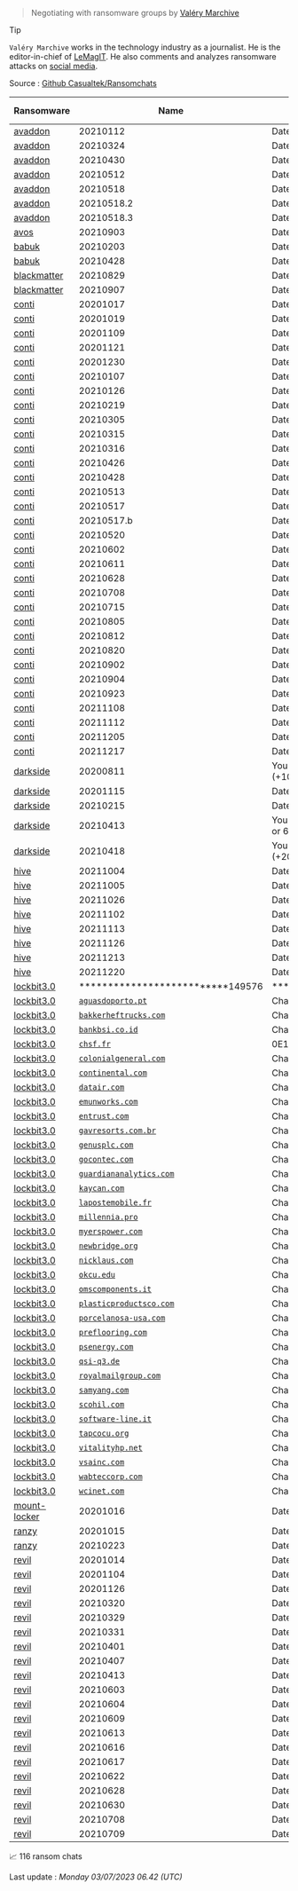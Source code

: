 
> Negotiating with ransomware groups by [Valéry Marchive](https://twitter.com/ValeryMarchive)

> [!TIP]
> `Valéry Marchive` works in the technology industry as a journalist. He is the editor-in-chief of [LeMagIT](https://www.lemagit.fr). He also comments and analyzes ransomware attacks on [social media](https://twitter.com/valerymarchive?lang=en).
> 
Source : [Github Casualtek/Ransomchats](https://github.com/Casualtek/Ransomchats/)
 
   
 
| Ransomware | Name | Desc. | # Msg | Chat | 
|---|---|---|---|---|
| [avaddon](profiles.md?id=avaddon)  | 20210112  | Date: 2021-01-12 | 25 | <a href="https://chat.ransomware.live/chat/avaddon/20210112.html" target=_blank> 💬 </a> | 
| [avaddon](profiles.md?id=avaddon)  | 20210324  | Date: 2021-03-24 | 73 | <a href="https://chat.ransomware.live/chat/avaddon/20210324.html" target=_blank> 💬 </a> | 
| [avaddon](profiles.md?id=avaddon)  | 20210430  | Date: 2021-04-30 | 103 | <a href="https://chat.ransomware.live/chat/avaddon/20210430.html" target=_blank> 💬 </a> | 
| [avaddon](profiles.md?id=avaddon)  | 20210512  | Date: 2021-05-12 | 35 | <a href="https://chat.ransomware.live/chat/avaddon/20210512.html" target=_blank> 💬 </a> | 
| [avaddon](profiles.md?id=avaddon)  | 20210518  | Date: 2021-05-18 | 17 | <a href="https://chat.ransomware.live/chat/avaddon/20210518.html" target=_blank> 💬 </a> | 
| [avaddon](profiles.md?id=avaddon)  | 20210518.2  | Date: 2021-05-18 | 24 | <a href="https://chat.ransomware.live/chat/avaddon/20210518_2.html" target=_blank> 💬 </a> | 
| [avaddon](profiles.md?id=avaddon)  | 20210518.3  | Date: 2021-05-18 | 103 | <a href="https://chat.ransomware.live/chat/avaddon/20210518_3.html" target=_blank> 💬 </a> | 
| [avos](profiles.md?id=avos)  | 20210903  | Date: 2021-09-03 | 86 | <a href="https://chat.ransomware.live/chat/avos/20210903.html" target=_blank> 💬 </a> | 
| [babuk](profiles.md?id=babuk)  | 20210203  | Date: 2021-02-03 | 106 | <a href="https://chat.ransomware.live/chat/babuk/20210203.html" target=_blank> 💬 </a> | 
| [babuk](profiles.md?id=babuk)  | 20210428  | Date: 2021-04-28 | 44 | <a href="https://chat.ransomware.live/chat/babuk/20210428.html" target=_blank> 💬 </a> | 
| [blackmatter](profiles.md?id=blackmatter)  | 20210829  | Date: 2021-08-29 | 44 | <a href="https://chat.ransomware.live/chat/blackmatter/20210829.html" target=_blank> 💬 </a> | 
| [blackmatter](profiles.md?id=blackmatter)  | 20210907  | Date: 2021-09-07 | 77 | <a href="https://chat.ransomware.live/chat/blackmatter/20210907.html" target=_blank> 💬 </a> | 
| [conti](profiles.md?id=conti)  | 20201017  | Date: 2020-10-17 | 78 | <a href="https://chat.ransomware.live/chat/conti/20201017.html" target=_blank> 💬 </a> | 
| [conti](profiles.md?id=conti)  | 20201019  | Date: 2020-10-19 | 9 | <a href="https://chat.ransomware.live/chat/conti/20201019.html" target=_blank> 💬 </a> | 
| [conti](profiles.md?id=conti)  | 20201109  | Date: 2020-11-09 | 255 | <a href="https://chat.ransomware.live/chat/conti/20201109.html" target=_blank> 💬 </a> | 
| [conti](profiles.md?id=conti)  | 20201121  | Date: 2020-11-21 | 6 | <a href="https://chat.ransomware.live/chat/conti/20201121.html" target=_blank> 💬 </a> | 
| [conti](profiles.md?id=conti)  | 20201230  | Date: 2020-12-30 | 146 | <a href="https://chat.ransomware.live/chat/conti/20201230.html" target=_blank> 💬 </a> | 
| [conti](profiles.md?id=conti)  | 20210107  | Date: 2021-01-07 | 139 | <a href="https://chat.ransomware.live/chat/conti/20210107.html" target=_blank> 💬 </a> | 
| [conti](profiles.md?id=conti)  | 20210126  | Date: 2021-01-26 | 9 | <a href="https://chat.ransomware.live/chat/conti/20210126.html" target=_blank> 💬 </a> | 
| [conti](profiles.md?id=conti)  | 20210219  | Date: 2021-02-19 | 12 | <a href="https://chat.ransomware.live/chat/conti/20210219.html" target=_blank> 💬 </a> | 
| [conti](profiles.md?id=conti)  | 20210305  | Date: 2021-03-05 | 45 | <a href="https://chat.ransomware.live/chat/conti/20210305.html" target=_blank> 💬 </a> | 
| [conti](profiles.md?id=conti)  | 20210315  | Date: 2021-03-15 | 49 | <a href="https://chat.ransomware.live/chat/conti/20210315.html" target=_blank> 💬 </a> | 
| [conti](profiles.md?id=conti)  | 20210316  | Date: 2021-03-16 | 63 | <a href="https://chat.ransomware.live/chat/conti/20210316.html" target=_blank> 💬 </a> | 
| [conti](profiles.md?id=conti)  | 20210426  | Date: 2021-04-26 | 12 | <a href="https://chat.ransomware.live/chat/conti/20210426.html" target=_blank> 💬 </a> | 
| [conti](profiles.md?id=conti)  | 20210428  | Date: 2021-04-28 | 13 | <a href="https://chat.ransomware.live/chat/conti/20210428.html" target=_blank> 💬 </a> | 
| [conti](profiles.md?id=conti)  | 20210513  | Date: 2021-05-13 | 78 | <a href="https://chat.ransomware.live/chat/conti/20210513.html" target=_blank> 💬 </a> | 
| [conti](profiles.md?id=conti)  | 20210517  | Date: 2021-05-17 | 56 | <a href="https://chat.ransomware.live/chat/conti/20210517.html" target=_blank> 💬 </a> | 
| [conti](profiles.md?id=conti)  | 20210517.b  | Date: 2021-05-17 | 69 | <a href="https://chat.ransomware.live/chat/conti/20210517_b.html" target=_blank> 💬 </a> | 
| [conti](profiles.md?id=conti)  | 20210520  | Date: 2021-05-20 | 101 | <a href="https://chat.ransomware.live/chat/conti/20210520.html" target=_blank> 💬 </a> | 
| [conti](profiles.md?id=conti)  | 20210602  | Date: 2021-06-02 | 81 | <a href="https://chat.ransomware.live/chat/conti/20210602.html" target=_blank> 💬 </a> | 
| [conti](profiles.md?id=conti)  | 20210611  | Date: 2021-06-11 | 48 | <a href="https://chat.ransomware.live/chat/conti/20210611.html" target=_blank> 💬 </a> | 
| [conti](profiles.md?id=conti)  | 20210628  | Date: 2021-06-28 | 34 | <a href="https://chat.ransomware.live/chat/conti/20210628.html" target=_blank> 💬 </a> | 
| [conti](profiles.md?id=conti)  | 20210708  | Date: 2021-07-08 | 25 | <a href="https://chat.ransomware.live/chat/conti/20210708.html" target=_blank> 💬 </a> | 
| [conti](profiles.md?id=conti)  | 20210715  | Date: 2021-07-15 | 10 | <a href="https://chat.ransomware.live/chat/conti/20210715.html" target=_blank> 💬 </a> | 
| [conti](profiles.md?id=conti)  | 20210805  | Date: 2021-08-05 | 47 | <a href="https://chat.ransomware.live/chat/conti/20210805.html" target=_blank> 💬 </a> | 
| [conti](profiles.md?id=conti)  | 20210812  | Date: 2021-08-12 | 46 | <a href="https://chat.ransomware.live/chat/conti/20210812.html" target=_blank> 💬 </a> | 
| [conti](profiles.md?id=conti)  | 20210820  | Date: 2021-08-20 | 50 | <a href="https://chat.ransomware.live/chat/conti/20210820.html" target=_blank> 💬 </a> | 
| [conti](profiles.md?id=conti)  | 20210902  | Date: 2021-09-02 | 43 | <a href="https://chat.ransomware.live/chat/conti/20210902.html" target=_blank> 💬 </a> | 
| [conti](profiles.md?id=conti)  | 20210904  | Date: 2021-09-04 | 17 | <a href="https://chat.ransomware.live/chat/conti/20210904.html" target=_blank> 💬 </a> | 
| [conti](profiles.md?id=conti)  | 20210923  | Date: 2021-09-23 | 14 | <a href="https://chat.ransomware.live/chat/conti/20210923.html" target=_blank> 💬 </a> | 
| [conti](profiles.md?id=conti)  | 20211108  | Date: 2021-11-08 | 32 | <a href="https://chat.ransomware.live/chat/conti/20211108.html" target=_blank> 💬 </a> | 
| [conti](profiles.md?id=conti)  | 20211112  | Date: 2021-11-12 | 32 | <a href="https://chat.ransomware.live/chat/conti/20211112.html" target=_blank> 💬 </a> | 
| [conti](profiles.md?id=conti)  | 20211205  | Date: 2021-12-05 | 63 | <a href="https://chat.ransomware.live/chat/conti/20211205.html" target=_blank> 💬 </a> | 
| [conti](profiles.md?id=conti)  | 20211217  | Date: 2021-12-17 | 27 | <a href="https://chat.ransomware.live/chat/conti/20211217.html" target=_blank> 💬 </a> | 
| [darkside](profiles.md?id=darkside)  | 20200811  | You need pay  $ 2,000,000 190.363 BTC (+10%) or 22537.751 XMR | 85 | <a href="https://chat.ransomware.live/chat/darkside/20200811.html" target=_blank> 💬 </a> | 
| [darkside](profiles.md?id=darkside)  | 20201115  | Date: 2020-11-15 | 243 | <a href="https://chat.ransomware.live/chat/darkside/20201115.html" target=_blank> 💬 </a> | 
| [darkside](profiles.md?id=darkside)  | 20210215  | Date: 2021-02-15 | 24 | <a href="https://chat.ransomware.live/chat/darkside/20210215.html" target=_blank> 💬 </a> | 
| [darkside](profiles.md?id=darkside)  | 20210413  | You must pay  $ 250000 5.51 BTC (+20%) or 603.89 XMR | 63 | <a href="https://chat.ransomware.live/chat/darkside/20210413.html" target=_blank> 💬 </a> | 
| [darkside](profiles.md?id=darkside)  | 20210418  | You must pay  $ 10000000 220.02 BTC (+20%) or 23879.46 XMR | 10 | <a href="https://chat.ransomware.live/chat/darkside/20210418.html" target=_blank> 💬 </a> | 
| [hive](profiles.md?id=hive)  | 20211004  | Date: 2021-10-04 | 70 | <a href="https://chat.ransomware.live/chat/hive/20211004.html" target=_blank> 💬 </a> | 
| [hive](profiles.md?id=hive)  | 20211005  | Date: 2021-10-05 | 19 | <a href="https://chat.ransomware.live/chat/hive/20211005.html" target=_blank> 💬 </a> | 
| [hive](profiles.md?id=hive)  | 20211026  | Date: 2021-10-26 | 46 | <a href="https://chat.ransomware.live/chat/hive/20211026.html" target=_blank> 💬 </a> | 
| [hive](profiles.md?id=hive)  | 20211102  | Date: 2021-11-02 | 58 | <a href="https://chat.ransomware.live/chat/hive/20211102.html" target=_blank> 💬 </a> | 
| [hive](profiles.md?id=hive)  | 20211113  | Date: 2021-11-13 | 136 | <a href="https://chat.ransomware.live/chat/hive/20211113.html" target=_blank> 💬 </a> | 
| [hive](profiles.md?id=hive)  | 20211126  | Date: 2021-11-26 | 4 | <a href="https://chat.ransomware.live/chat/hive/20211126.html" target=_blank> 💬 </a> | 
| [hive](profiles.md?id=hive)  | 20211213  | Date: 2021-12-13 | 15 | <a href="https://chat.ransomware.live/chat/hive/20211213.html" target=_blank> 💬 </a> | 
| [hive](profiles.md?id=hive)  | 20211220  | Date: 2021-12-20 | 24 | <a href="https://chat.ransomware.live/chat/hive/20211220.html" target=_blank> 💬 </a> | 
| [lockbit3.0](profiles.md?id=lockbit3)  | **************************149576  | **************************149576 | 17 | <a href="https://chat.ransomware.live/chat/lockbit3.0/**************************149576.html" target=_blank> 💬 </a> | 
| [lockbit3.0](profiles.md?id=lockbit3)  | [`aguasdoporto.pt`](https://www.aguasdoporto.pt)  | Chat: *************83E824 | 3 | <a href="https://chat.ransomware.live/chat/lockbit3.0/aguasdoporto_pt.html" target=_blank> 💬 </a> | 
| [lockbit3.0](profiles.md?id=lockbit3)  | [`bakkerheftrucks.com`](https://www.bakkerheftrucks.com)  | Chat: *************E06EBD | 27 | <a href="https://chat.ransomware.live/chat/lockbit3.0/bakkerheftrucks_com.html" target=_blank> 💬 </a> | 
| [lockbit3.0](profiles.md?id=lockbit3)  | [`bankbsi.co.id`](https://www.bankbsi.co.id)  | Chat: *************6B2E47 | 27 | <a href="https://chat.ransomware.live/chat/lockbit3.0/bankbsi_co_id.html" target=_blank> 💬 </a> | 
| [lockbit3.0](profiles.md?id=lockbit3)  | [`chsf.fr`](https://www.chsf.fr)  | 0E1263992076698458ABCB025007C6FF | 42 | <a href="https://chat.ransomware.live/chat/lockbit3.0/chsf_fr.html" target=_blank> 💬 </a> | 
| [lockbit3.0](profiles.md?id=lockbit3)  | [`colonialgeneral.com`](https://www.colonialgeneral.com)  | Chat: *************E3E6E9 | 25 | <a href="https://chat.ransomware.live/chat/lockbit3.0/colonialgeneral_com.html" target=_blank> 💬 </a> | 
| [lockbit3.0](profiles.md?id=lockbit3)  | [`continental.com`](https://www.continental.com)  | Chat: *************830677 | 37 | <a href="https://chat.ransomware.live/chat/lockbit3.0/continental_com.html" target=_blank> 💬 </a> | 
| [lockbit3.0](profiles.md?id=lockbit3)  | [`datair.com`](https://www.datair.com)  | Chat: *************138292 | 106 | <a href="https://chat.ransomware.live/chat/lockbit3.0/datair_com.html" target=_blank> 💬 </a> | 
| [lockbit3.0](profiles.md?id=lockbit3)  | [`emunworks.com`](https://www.emunworks.com)  | Chat: *************FD63B4 | 8 | <a href="https://chat.ransomware.live/chat/lockbit3.0/emunworks_com.html" target=_blank> 💬 </a> | 
| [lockbit3.0](profiles.md?id=lockbit3)  | [`entrust.com`](https://www.entrust.com)  | Chat: *************58E425 | 29 | <a href="https://chat.ransomware.live/chat/lockbit3.0/entrust_com.html" target=_blank> 💬 </a> | 
| [lockbit3.0](profiles.md?id=lockbit3)  | [`gavresorts.com.br`](https://www.gavresorts.com.br)  | Chat: *************5571ED | 6 | <a href="https://chat.ransomware.live/chat/lockbit3.0/gavresorts_com_br.html" target=_blank> 💬 </a> | 
| [lockbit3.0](profiles.md?id=lockbit3)  | [`genusplc.com`](https://www.genusplc.com)  | Chat: *************3FB886 | 34 | <a href="https://chat.ransomware.live/chat/lockbit3.0/genusplc_com.html" target=_blank> 💬 </a> | 
| [lockbit3.0](profiles.md?id=lockbit3)  | [`gocontec.com`](https://www.gocontec.com)  | Chat: *************D530E1 | 52 | <a href="https://chat.ransomware.live/chat/lockbit3.0/gocontec_com.html" target=_blank> 💬 </a> | 
| [lockbit3.0](profiles.md?id=lockbit3)  | [`guardiananalytics.com`](https://www.guardiananalytics.com)  | Chat: *************E1F5B5 | 27 | <a href="https://chat.ransomware.live/chat/lockbit3.0/guardiananalytics_com.html" target=_blank> 💬 </a> | 
| [lockbit3.0](profiles.md?id=lockbit3)  | [`kaycan.com`](https://www.kaycan.com)  | Chat: *************7E0E3E | 94 | <a href="https://chat.ransomware.live/chat/lockbit3.0/kaycan_com.html" target=_blank> 💬 </a> | 
| [lockbit3.0](profiles.md?id=lockbit3)  | [`lapostemobile.fr`](https://www.lapostemobile.fr)  | Chat: *************DD3ED9 | 93 | <a href="https://chat.ransomware.live/chat/lockbit3.0/lapostemobile_fr.html" target=_blank> 💬 </a> | 
| [lockbit3.0](profiles.md?id=lockbit3)  | [`millennia.pro`](https://www.millennia.pro)  | Chat: *************83E679 | 43 | <a href="https://chat.ransomware.live/chat/lockbit3.0/millennia_pro.html" target=_blank> 💬 </a> | 
| [lockbit3.0](profiles.md?id=lockbit3)  | [`myerspower.com`](https://www.myerspower.com)  | Chat: *************C28148 | 99 | <a href="https://chat.ransomware.live/chat/lockbit3.0/myerspower_com.html" target=_blank> 💬 </a> | 
| [lockbit3.0](profiles.md?id=lockbit3)  | [`newbridge.org`](https://www.newbridge.org)  | Chat: *************FFFFFF | 70 | <a href="https://chat.ransomware.live/chat/lockbit3.0/newbridge_org.html" target=_blank> 💬 </a> | 
| [lockbit3.0](profiles.md?id=lockbit3)  | [`nicklaus.com`](https://www.nicklaus.com)  | Chat: *************EDEF83 | 43 | <a href="https://chat.ransomware.live/chat/lockbit3.0/nicklaus_com.html" target=_blank> 💬 </a> | 
| [lockbit3.0](profiles.md?id=lockbit3)  | [`okcu.edu`](https://www.okcu.edu)  | Chat: *************48F187 | 56 | <a href="https://chat.ransomware.live/chat/lockbit3.0/okcu_edu.html" target=_blank> 💬 </a> | 
| [lockbit3.0](profiles.md?id=lockbit3)  | [`omscomponents.it`](https://www.omscomponents.it)  | Chat: *************6061AC | 66 | <a href="https://chat.ransomware.live/chat/lockbit3.0/omscomponents_it.html" target=_blank> 💬 </a> | 
| [lockbit3.0](profiles.md?id=lockbit3)  | [`plasticproductsco.com`](https://www.plasticproductsco.com)  | Chat: *************8FD3F5 | 28 | <a href="https://chat.ransomware.live/chat/lockbit3.0/plasticproductsco_com.html" target=_blank> 💬 </a> | 
| [lockbit3.0](profiles.md?id=lockbit3)  | [`porcelanosa-usa.com`](https://www.porcelanosa-usa.com)  | Chat: *************A3A3A4 | 8 | <a href="https://chat.ransomware.live/chat/lockbit3.0/porcelanosa-usa_com.html" target=_blank> 💬 </a> | 
| [lockbit3.0](profiles.md?id=lockbit3)  | [`preflooring.com`](https://www.preflooring.com)  | Chat: *************645926 | 17 | <a href="https://chat.ransomware.live/chat/lockbit3.0/preflooring_com.html" target=_blank> 💬 </a> | 
| [lockbit3.0](profiles.md?id=lockbit3)  | [`psenergy.com`](https://www.psenergy.com)  | Chat: *************1E97B3 | 25 | <a href="https://chat.ransomware.live/chat/lockbit3.0/psenergy_com.html" target=_blank> 💬 </a> | 
| [lockbit3.0](profiles.md?id=lockbit3)  | [`qsi-q3.de`](https://www.qsi-q3.de)  | Chat: *************D81BF2 | 20 | <a href="https://chat.ransomware.live/chat/lockbit3.0/qsi-q3_de.html" target=_blank> 💬 </a> | 
| [lockbit3.0](profiles.md?id=lockbit3)  | [`royalmailgroup.com`](https://www.royalmailgroup.com)  | Chat: *************E3E68C | 103 | <a href="https://chat.ransomware.live/chat/lockbit3.0/royalmailgroup_com.html" target=_blank> 💬 </a> | 
| [lockbit3.0](profiles.md?id=lockbit3)  | [`samyang.com`](https://www.samyang.com)  | Chat: *************21837D | 237 | <a href="https://chat.ransomware.live/chat/lockbit3.0/samyang_com.html" target=_blank> 💬 </a> | 
| [lockbit3.0](profiles.md?id=lockbit3)  | [`scohil.com`](https://www.scohil.com)  | Chat: *************C0C807 | 29 | <a href="https://chat.ransomware.live/chat/lockbit3.0/scohil_com.html" target=_blank> 💬 </a> | 
| [lockbit3.0](profiles.md?id=lockbit3)  | [`software-line.it`](https://www.software-line.it)  | Chat: *************4E978C | 30 | <a href="https://chat.ransomware.live/chat/lockbit3.0/software-line_it.html" target=_blank> 💬 </a> | 
| [lockbit3.0](profiles.md?id=lockbit3)  | [`tapcocu.org`](https://www.tapcocu.org)  | Chat: *************888989 | 215 | <a href="https://chat.ransomware.live/chat/lockbit3.0/tapcocu_org.html" target=_blank> 💬 </a> | 
| [lockbit3.0](profiles.md?id=lockbit3)  | [`vitalityhp.net`](https://www.vitalityhp.net)  | Chat: *************DFC2C5 | 73 | <a href="https://chat.ransomware.live/chat/lockbit3.0/vitalityhp_net.html" target=_blank> 💬 </a> | 
| [lockbit3.0](profiles.md?id=lockbit3)  | [`vsainc.com`](https://www.vsainc.com)  | Chat: *************CED340 | 21 | <a href="https://chat.ransomware.live/chat/lockbit3.0/vsainc_com.html" target=_blank> 💬 </a> | 
| [lockbit3.0](profiles.md?id=lockbit3)  | [`wabteccorp.com`](https://www.wabteccorp.com)  | Chat: *************89AFE8 | 39 | <a href="https://chat.ransomware.live/chat/lockbit3.0/wabteccorp_com.html" target=_blank> 💬 </a> | 
| [lockbit3.0](profiles.md?id=lockbit3)  | [`wcinet.com`](https://www.wcinet.com)  | Chat: *************7240FE | 34 | <a href="https://chat.ransomware.live/chat/lockbit3.0/wcinet_com.html" target=_blank> 💬 </a> | 
| [mount-locker](profiles.md?id=mount-locker)  | 20201016  | Date: 2020-10-16 | 60 | <a href="https://chat.ransomware.live/chat/mount-locker/20201016.html" target=_blank> 💬 </a> | 
| [ranzy](profiles.md?id=ranzy)  | 20201015  | Date: 2020-10-15 | 36 | <a href="https://chat.ransomware.live/chat/ranzy/20201015.html" target=_blank> 💬 </a> | 
| [ranzy](profiles.md?id=ranzy)  | 20210223  | Date: 2021-02-23 | 20 | <a href="https://chat.ransomware.live/chat/ranzy/20210223.html" target=_blank> 💬 </a> | 
| [revil](profiles.md?id=revil)  | 20201014  | Date: 2020-10-14 | 72 | <a href="https://chat.ransomware.live/chat/revil/20201014.html" target=_blank> 💬 </a> | 
| [revil](profiles.md?id=revil)  | 20201104  | Date: 2020-11-04 | 63 | <a href="https://chat.ransomware.live/chat/revil/20201104.html" target=_blank> 💬 </a> | 
| [revil](profiles.md?id=revil)  | 20201126  | Date: 2020-11-26 | 79 | <a href="https://chat.ransomware.live/chat/revil/20201126.html" target=_blank> 💬 </a> | 
| [revil](profiles.md?id=revil)  | 20210320  | Date: 2021-03-20 | 13 | <a href="https://chat.ransomware.live/chat/revil/20210320.html" target=_blank> 💬 </a> | 
| [revil](profiles.md?id=revil)  | 20210329  | Date: 2021-03-29 | 43 | <a href="https://chat.ransomware.live/chat/revil/20210329.html" target=_blank> 💬 </a> | 
| [revil](profiles.md?id=revil)  | 20210331  | Date: 2021-03-31 | 23 | <a href="https://chat.ransomware.live/chat/revil/20210331.html" target=_blank> 💬 </a> | 
| [revil](profiles.md?id=revil)  | 20210401  | Date: 2021-04-01 | 78 | <a href="https://chat.ransomware.live/chat/revil/20210401.html" target=_blank> 💬 </a> | 
| [revil](profiles.md?id=revil)  | 20210407  | Date: 2021-04-07 | 15 | <a href="https://chat.ransomware.live/chat/revil/20210407.html" target=_blank> 💬 </a> | 
| [revil](profiles.md?id=revil)  | 20210413  | Date: 2021-04-13 | 156 | <a href="https://chat.ransomware.live/chat/revil/20210413.html" target=_blank> 💬 </a> | 
| [revil](profiles.md?id=revil)  | 20210603  | Date: 2021-06-03 | 63 | <a href="https://chat.ransomware.live/chat/revil/20210603.html" target=_blank> 💬 </a> | 
| [revil](profiles.md?id=revil)  | 20210604  | Date: 2021-06-04 | 10 | <a href="https://chat.ransomware.live/chat/revil/20210604.html" target=_blank> 💬 </a> | 
| [revil](profiles.md?id=revil)  | 20210609  | Date: 2021-06-09 | 58 | <a href="https://chat.ransomware.live/chat/revil/20210609.html" target=_blank> 💬 </a> | 
| [revil](profiles.md?id=revil)  | 20210613  | Date: 2021-06-13 | 132 | <a href="https://chat.ransomware.live/chat/revil/20210613.html" target=_blank> 💬 </a> | 
| [revil](profiles.md?id=revil)  | 20210616  | Date: 2021-06-16 | 31 | <a href="https://chat.ransomware.live/chat/revil/20210616.html" target=_blank> 💬 </a> | 
| [revil](profiles.md?id=revil)  | 20210617  | Date: 2021-06-17 | 67 | <a href="https://chat.ransomware.live/chat/revil/20210617.html" target=_blank> 💬 </a> | 
| [revil](profiles.md?id=revil)  | 20210622  | Date: 2021-06-22 | 52 | <a href="https://chat.ransomware.live/chat/revil/20210622.html" target=_blank> 💬 </a> | 
| [revil](profiles.md?id=revil)  | 20210628  | Date: 2021-06-28 | 39 | <a href="https://chat.ransomware.live/chat/revil/20210628.html" target=_blank> 💬 </a> | 
| [revil](profiles.md?id=revil)  | 20210630  | Date: 2021-06-30 | 42 | <a href="https://chat.ransomware.live/chat/revil/20210630.html" target=_blank> 💬 </a> | 
| [revil](profiles.md?id=revil)  | 20210708  | Date: 2021-07-09 | 28 | <a href="https://chat.ransomware.live/chat/revil/20210708.html" target=_blank> 💬 </a> | 
| [revil](profiles.md?id=revil)  | 20210709  | Date: 2021-07-09 | 1 | <a href="https://chat.ransomware.live/chat/revil/20210709.html" target=_blank> 💬 </a> | 

📈 116 ransom chats
 
Last update : _Monday 03/07/2023 06.42 (UTC)_

